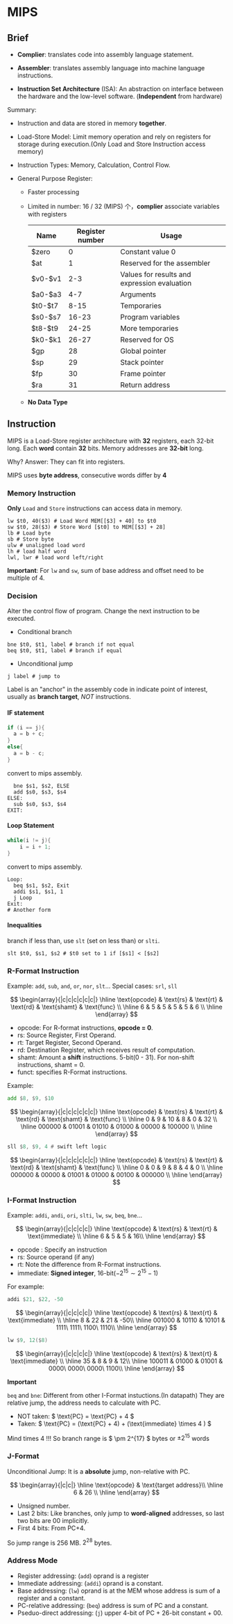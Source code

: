 # MIPS

## Brief

- **Complier**: translates code into assembly language statement.
- **Assembler**: translates assembly language into machine language instructions.

- **Instruction Set Architecture** (ISA): An abstraction on interface between the hardware and the low-level software. (**Independent** from hardware)

Summary:

- Instruction and data are stored in memory **together**.

- Load-Store Model: Limit memory operation and rely on registers for storage during execution.(Only Load and Store Instruction access memory)

- Instruction Types: Memory, Calculation, Control Flow.

- General Purpose Register:

  - Faster processing

  - Limited in number: 16 / 32 (MIPS) 个，**complier** associate variables with registers

      | **Name**  | **Register  number** | **Usage**|
      | --------- | -------------------- | -------- |
      |\$zero     | 0                    | Constant  value 0 |
      |\$at       | 1                    | Reserved for the assembler |
      |\$v0-\$v1  | 2-3                  | Values  for results and expression evaluation |
      |\$a0-\$a3  | 4-7                  | Arguments|
      |\$t0-\$t7  | 8-15                 | Temporaries|
      |\$s0-\$s7  | 16-23                | Program  variables|
      |\$t8-\$t9  | 24-25                | More  temporaries |
      |\$k0-\$k1  | 26-27                | Reserved for OS |
      |\$gp       | 28                   | Global  pointer   |
      |\$sp       | 29                   | Stack  pointer    |
      |\$fp       | 30                   | Frame  pointer    |
      |\$ra       | 31                   | Return  address   |

  - **No Data Type**

## Instruction

MIPS is a Load-Store register architecture with **32** registers, each 32-bit long. Each **word** contain **32** bits. Memory addresses are **32-bit** long.

Why? Answer: They can fit into registers.

MIPS uses **byte address**, consecutive words differ by **4**

### Memory Instruction

**Only** ``Load`` and ``Store`` instructions can access data in memory.

```mipsasm
lw $t0, 40($3) # Load Word MEM[[$3] + 40] to $t0
sw $t0, 28($3) # Store Word [$t0] to MEM[[$3] + 28]
lb # Load byte
sb # Store byte
ulw # unaligned load word
lh # load half word
lwl, lwr # load word left/right
```

**Important**: For ``lw`` and ``sw``, sum of base address and offset need to be multiple of 4.

### Decision

Alter the control flow of program.
Change the next instruction to be executed.

- Conditional branch

```mipsasm
bne $t0, $t1, label # branch if not equal
beq $t0, $t1, label # branch if equal
```

- Unconditional jump

```mipsasm
j label # jump to
```

Label is an "anchor" in the assembly code in indicate point of interest, usually as **branch target**, _NOT_ instructions.

#### IF statement

```C
if (i == j){
  a = b + c;
}
else{
  a = b - c;
}
```

convert to mips assembly.

```mipsasm
  bne $s1, $s2, ELSE
  add $s0, $s3, $s4
ELSE:
  sub $s0, $s3, $s4
EXIT:
```

#### Loop Statement

```C
while(i != j){
    i = i + 1;
}
```

convert to mips assembly.

```mipsasm
Loop:
  beq $s1, $s2, Exit
  addi $s1, $s1, 1
  j Loop
Exit:
# Another form
```

#### Inequalities

branch if less than, use ``slt`` (set on less than) or ``slti``.

```mipsasm
slt $t0, $s1, $s2 # $t0 set to 1 if [$s1] < [$s2]
```

### R-Format Instruction

Example: ``add``, ``sub``, ``and``, ``or``, ``nor``, ``slt``...
Special cases: ``srl``, ``sll``

$$
\begin{array}{|c|c|c|c|c|c|}
\hline
\text{opcode} & \text{rs} & \text{rt} & \text{rd} & \text{shamt} & \text{func} \\
\hline
6 & 5 & 5 & 5 & 5 & 6 \\
\hline
\end{array}
$$

- opcode: For R-format instructions, **opcode = 0**.
- rs: Source Register, First Operand.
- rt: Target Register, Second Operand.
- rd: Destination Register, which receives result of computation.
- shamt: Amount a **shift** instructions. 5-bit(0 - 31). For non-shift instructions, shamt = 0.
- funct: specifies R-Format instructions.

Example:

```asm
add $8, $9, $10
```

$$
\begin{array}{|c|c|c|c|c|c|}
\hline
\text{opcode} & \text{rs} & \text{rt} & \text{rd} & \text{shamt} & \text{func} \\
\hline
0 & 9 & 10 & 8 & 0 & 32 \\
\hline
000000 & 01001 & 01010 & 01000 & 00000 & 100000 \\
\hline
\end{array}
$$

```asm
sll $8, $9, 4 # swift left logic
```

$$
\begin{array}{|c|c|c|c|c|c|}
\hline
\text{opcode} & \text{rs} & \text{rt} & \text{rd} & \text{shamt} & \text{func} \\
\hline
0 & 0 & 9 & 8 & 4 & 0 \\
\hline
000000 & 00000 & 01001 & 01000 & 00100 & 000000 \\
\hline
\end{array}
$$

### I-Format Instruction

Example: ``addi``, ``andi``, ``ori``, ``slti``, ``lw``, ``sw``, ``beq``, ``bne``...

$$
\begin{array}{|c|c|c|c|}
\hline
\text{opcode} & \text{rs} & \text{rt} & \text{immediate} \\
\hline
6 & 5 & 5 & 16\\
\hline
\end{array}
$$

- opcode : Specify an instruction
- rs: Source operand (if any)
- rt: Note the difference from R-Format instructions.
- immediate: **Signed integer**, 16-bit($-2^{15}\sim 2^{15}-1$)

For example:

```asm
addi $21, $22, -50
```

$$
\begin{array}{|c|c|c|c|}
\hline
\text{opcode} & \text{rs} & \text{rt} & \text{immediate} \\
\hline
8 & 22 & 21 & -50\\
\hline
001000 & 10110 & 10101 & 1111\ 1111\ 1100\ 1110\\
\hline
\end{array}
$$

```asm
lw $9, 12($8)
```

$$
\begin{array}{|c|c|c|c|}
\hline
\text{opcode} & \text{rs} & \text{rt} & \text{immediate} \\
\hline
35 & 8 & 9 & 12\\
\hline
100011 & 01000 & 01001 & 0000\ 0000\ 0000\ 1100\\
\hline
\end{array}
$$

**Important**

``beq`` and ``bne``: Different from other I-Format instuctions.(In datapath)
They are relative jump, the address needs to calculate with PC.

- NOT taken: $ \text{PC} = \text{PC} + 4 $
- Taken: $ \text{PC} = (\text{PC} + 4) + (\text{immediate} \times 4 ) $

Mind times 4 !!!
So branch range is $ \pm 2^{17} $ bytes or $\pm 2^{15}$ words

### J-Format

Unconditional Jump: It is a **absolute** jump, non-relative with PC.

$$
\begin{array}{|c|c|}
\hline
\text{opcode} & \text{target address}\\
\hline
6 & 26 \\
\hline
\end{array}
$$

- Unsigned number.
- Last 2 bits: Like branches, only jump to **word-aligned** addresses, so last two bits are 00 implicitly.
- First 4 bits: From $\text{PC+4}$.

So jump range is 256 MB. $2^{28}$ bytes.

### Address Mode

- Register addressing: (``add``) oprand is a register
- Immediate addressing: (``addi``) oprand is a constant.
- Base addressing: (``lw``) oprand is at the MEM whose address is sum of a register and a constant.
- PC-relative addressing: (``beq``) address is sum of PC and a constant.
- Pseduo-direct addressing: (``j``) upper 4-bit of PC + 26-bit constant + 00.


